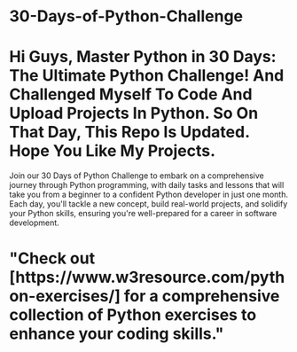 # 30-Days-of-Python-Challenge
<h1> Hi Guys, Master Python in 30 Days: The Ultimate Python Challenge! And Challenged Myself To Code And Upload Projects In Python. So On That Day, This Repo Is Updated. Hope You Like My Projects. </h1>

<p> Join our 30 Days of Python Challenge to embark on a comprehensive journey through Python programming, with daily tasks and lessons that will take you from a beginner to a confident Python developer in just one month. Each day, you'll tackle a new concept, build real-world projects, and solidify your Python skills, ensuring you're well-prepared for a career in software development.</p>

<h1>"Check out [https://www.w3resource.com/python-exercises/] for a comprehensive collection of Python exercises to enhance your coding skills." </h1>
